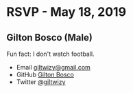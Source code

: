 # RSVP - May 18, 2019

## Gilton Bosco (Male)

Fun fact: I don't watch football.

- Email [giltwizy@gmail.com](mailto:giltwizy@gmail.com)
- GitHub [Gilton Bosco](https://github.com/giltwizy)
- Twitter [@giltwizy](https://twitter.com/giltwizy)
